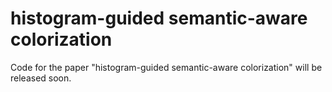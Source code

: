 # histogram-guided semantic-aware colorization

Code for the paper "histogram-guided semantic-aware colorization" will be released soon.
